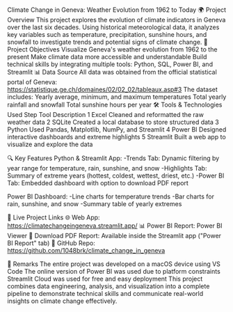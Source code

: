 
Climate Change in Geneva: Weather Evolution from 1962 to Today
🌍 Project Overview
This project explores the evolution of climate indicators in Geneva over the last six decades. Using historical meteorological data, it analyzes key variables such as temperature, precipitation, sunshine hours, and snowfall to investigate trends and potential signs of climate change.
🎯 Project Objectives
Visualize Geneva's weather evolution from 1962 to the present
Make climate data more accessible and understandable
Build technical skills by integrating multiple tools: Python, SQL, Power BI, and Streamlit
📊 Data Source
All data was obtained from the official statistical portal of Geneva: https://statistique.ge.ch/domaines/02/02_02/tableaux.asp#3
The dataset includes:
Yearly average, minimum, and maximum temperatures
Total yearly rainfall and snowfall
Total sunshine hours per year
🛠️ Tools & Technologies Used
Step Tool        Description
1    Excel       Cleaned and reformatted the raw weather data
2    SQLite      Created a local database to store structured data
3    Python      Used Pandas, Matplotlib, NumPy, and Streamlit
4    Power BI    Designed interactive dashboards and extreme highlights
5    Streamlit   Built a web app to visualize and explore the data

🔍 Key Features
Python & Streamlit App:
-Trends Tab: Dynamic filtering by year range for temperature, rain, sunshine, and snow
-Highlights Tab: Summary of extreme years (hottest, coldest, wettest, driest, etc.)
-Power BI Tab: Embedded dashboard with option to download PDF report

Power BI Dashboard:
-Line charts for temperature trends
-Bar charts for rain, sunshine, and snow
-Summary table of yearly extremes

🔗 Live Project Links
🌐 Web App: https://climatechangeingeneva.streamlit.app/
📊 Power BI Report: Power BI Viewer
📄 Download PDF Report: Available inside the Streamlit app ("Power BI Report" tab)
📁 GitHub Repo: https://github.com/1048brk/climate_change_in_geneva

📌 Remarks
The entire project was developed on a macOS device using VS Code
The online version of Power BI was used due to platform constraints
Streamlit Cloud was used for free and easy deployment
This project combines data engineering, analysis, and visualization into a complete pipeline to demonstrate technical skills and communicate real-world insights on climate change effectively.
